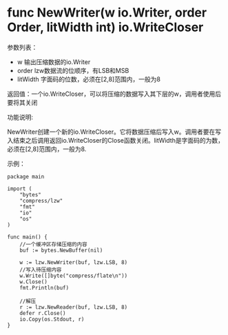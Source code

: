 ﻿# func NewWriter(w io.Writer, order Order, litWidth int) io.WriteCloser

参数列表：

- w 输出压缩数据的io.Writer  
- order lzw数据流的位顺序，有LSB和MSB
- litWidth 字面码的位数，必须在[2,8]范围内，一般为8

返回值：一个io.WriteCloser，可以将压缩的数据写入其下层的w，调用者使用后要将其关闭

功能说明:

NewWriter创建一个新的io.WriteCloser。它将数据压缩后写入w。调用者要在写入结束之后调用返回io.WriteCloser的Close函数关闭。litWidth是字面码的为数，必须在[2,8]范围内，一般为8.

示例：

	package main
	
	import (
		"bytes"
		"compress/lzw"
		"fmt"
		"io"
		"os"
	)
	
	func main() {
		//一个缓冲区存储压缩的内容
		buf := bytes.NewBuffer(nil)
	
		w := lzw.NewWriter(buf, lzw.LSB, 8)
		//写入待压缩内容
		w.Write([]byte("compress/flate\n"))
		w.Close()
		fmt.Println(buf)
	
		//解压
		r := lzw.NewReader(buf, lzw.LSB, 8)
		defer r.Close()
		io.Copy(os.Stdout, r)
	}